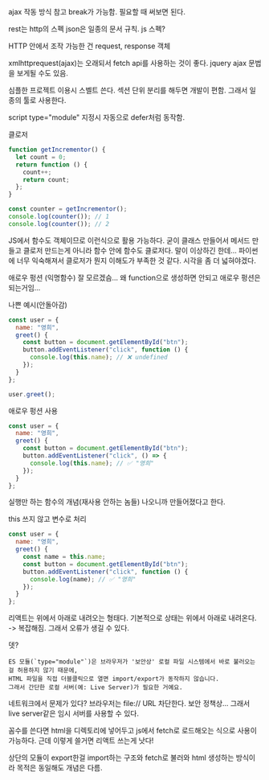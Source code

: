 ajax 작동 방식 참고
break가 가능함.
필요할 때 써보면 된다.

rest는 http의 스펙
json은 일종의 문서 규칙. js 스펙?

HTTP  안에서 조작 가능한 건 request, response 객체

xmlhttprequest(ajax)는 오래되서 fetch api를 사용하는 것이 좋다.
jquery ajax 문법을 보게될 수도 있음.

심플한 프로젝트 이용시 스벨트 쓴다.
섹션 단위 분리를 해두면 개발이 편함. 그래서 일종의 툴로 사용한다.

script type="module"
지정시 자동으로 defer처럼 동작함.

클로저
```javascript
function getIncrementor() {
  let count = 0;
  return function () {
    count++;
    return count;
  };
}

const counter = getIncrementor();
console.log(counter()); // 1
console.log(counter()); // 2
```

JS에서 함수도 객체이므로 이런식으로 활용 가능하다. 굳이 클래스 만들어서 메서드 만들고 클로저 만드는게 아니라 함수 안에 함수도 클로저다. 말이 이상하긴 한데...
파이썬에 너무 익숙해져서 클로저가 뭔지 이해도가 부족한 것 같다. 시각을 좀 더 넓혀야겠다.


애로우 펑션 (익명함수)
잘 모르겠슴... 왜 function으로 생성하면 안되고 애로우 펑션은 되는거임...

나쁜 예시(안돌아감)
```javascript
const user = {
  name: "영희",
  greet() {
    const button = document.getElementById("btn");
    button.addEventListener("click", function () {
      console.log(this.name); // ❌ undefined
    });
  }
};

user.greet();
```

애로우 펑션 사용
```javascript
const user = {
  name: "영희",
  greet() {
    const button = document.getElementById("btn");
    button.addEventListener("click", () => {
      console.log(this.name); // ✅ "영희"
    });
  }
};
```

실행만 하는 함수의 개념(재사용 안하는 놈들) 나오니까 만들어졌다고 한다.

this 쓰지 않고 변수로 처리
```javascript
const user = {
  name: "영희",
  greet() {
    const name = this.name;
    const button = document.getElementById("btn");
    button.addEventListener("click", function () {
      console.log(name); // ✅ "영희"
    });
  }
};

```

리액트는 위에서 아래로 내려오는 형태다.
기본적으로 상태는 위에서 아래로 내려온다. -> 복잡해짐.
그래서 오류가 생길 수 있다.

뎃?

```
ES 모듈(`type="module"`)은 브라우저가 '보안상' 로컬 파일 시스템에서 바로 불러오는 걸 허용하지 않기 때문에,  
HTML 파일을 직접 더블클릭으로 열면 import/export가 동작하지 않습니다.
그래서 간단한 로컬 서버(예: Live Server)가 필요한 거예요.
```
네트워크에서 문제가 있다?
브라우저는 file:// URL 차단한다. 보안 정책상...
그래서 live server같은 임시 서버를 사용할 수 있다.

꼼수를 쓴다면 html을 디렉토리에 넣어두고 js에서 fetch로 로드해오는 식으로 사용이 가능하다.
근데 이렇게 쓸거면 리액트 쓰는게 낫다!

상단의 모듈이 export한걸 import하는 구조와 fetch로 불러와 html 생성하는 방식이라 목적은 동일해도 개념은 다름.
